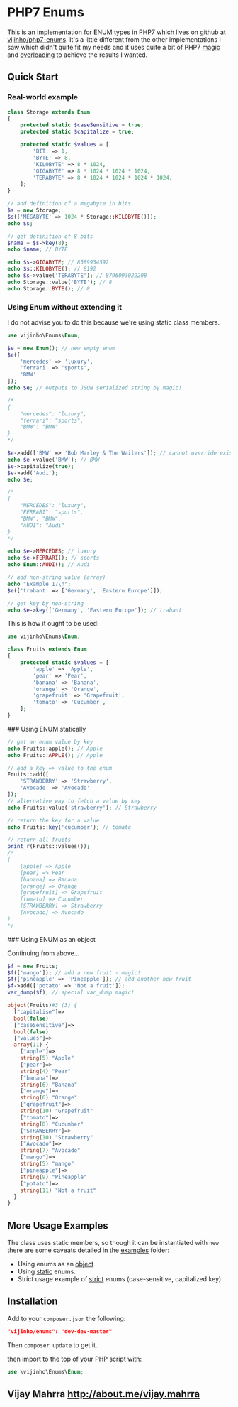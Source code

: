 # PHP7 Enums

This is an implementation for ENUM types in PHP7 which lives on github at [vijinho/php7-enums](https://github.com/vijinho/php7-enums). It's a little different from the other implementations I saw which didn't quite fit my needs and it uses quite a bit of PHP7 [magic](http://php.net/manual/en/language.oop5.magic.php) and [overloading](http://php.net/manual/en/language.oop5.overloading.php) to achieve the results I wanted.

## Quick Start

### Real-world example

```php
class Storage extends Enum
{
    protected static $caseSensitive = true;
    protected static $capitalize = true;

    protected static $values = [
        'BIT' => 1,
        'BYTE' => 8,
        'KILOBYTE' => 8 * 1024,
        'GIGABYTE' => 8 * 1024 * 1024 * 1024,
        'TERABYTE' => 8 * 1024 * 1024 * 1024 * 1024,
    ];
}

// add definition of a megabyte in bits
$s = new Storage;
$s(['MEGABYTE' => 1024 * Storage::KILOBYTE()]);
echo $s;

// get definition of 8 bits
$name = $s->key(8);
echo $name; // BYTE

echo $s->GIGABYTE; // 8589934592
echo $s::KILOBYTE(); // 8192
echo $s->value('TERABYTE'); // 8796093022208
echo Storage::value('BYTE'); // 8
echo Storage::BYTE(); // 8
```

### Using Enum without extending it

I do not advise you to do this because we're using static class members.

```php
use vijinho\Enums\Enum;

$e = new Enum(); // new empty enum
$e([
    'mercedes' => 'luxury',
    'ferrari' => 'sports',
    'BMW'
]);
echo $e; // outputs to JSON serialized string by magic!

/*
{
    "mercedes": "luxury",
    "ferrari": "sports",
    "BMW": "BMW"
}
*/

$e->add(['BMW' => 'Bob Marley & The Wailers']); // cannot override existing value
echo $e->value('BMW'); // BMW
$e->capitalize(true);
$e->add('Audi');
echo $e;

/*
{
    "MERCEDES": "luxury",
    "FERRARI": "sports",
    "BMW": "BMW",
    "AUDI": "Audi"
}
*/

echo $e->MERCEDES; // luxury
echo $e->FERRARI(); // sports
echo Enum::AUDI(); // Audi

// add non-string value (array)
echo "Example 17\n";
$e(['trabant' => ['Germany', 'Eastern Europe']]);

// get key by non-string
echo $e->key(['Germany', 'Eastern Europe']); // trabant

```

This is how it ought to be used:

```php
use vijinho\Enums\Enum;

class Fruits extends Enum
{
    protected static $values = [
        'apple' => 'Apple',
        'pear' => 'Pear',
        'banana' => 'Banana',
        'orange' => 'Orange',
        'grapefruit' => 'Grapefruit',
        'tomato' => 'Cucumber',
    ];
}
```

### Using ENUM statically

```php
// get an enum value by key
echo Fruits::apple(); // Apple
echo Fruits::APPLE(); // Apple

// add a key => value to the enum
Fruits::add([
	'STRAWBERRY' => 'Strawberry',
    'Avocado' => 'Avocado'
]);
// alternative way to fetch a value by key
echo Fruits::value('strawberry'); // Strawberry

// return the key for a value
echo Fruits::key('cucumber'); // tomato

// return all fruits
print_r(Fruits::values());
/*
(
    [apple] => Apple
    [pear] => Pear
    [banana] => Banana
    [orange] => Orange
    [grapefruit] => Grapefruit
    [tomato] => Cucumber
    [STRAWBERRY] => Strawberry
    [Avocado] => Avocado
)
*/
```

### Using ENUM as an object

Continuing from above...

```php
$f = new Fruits;
$f(['mango']); // add a new fruit - magic!
$f(['pineapple' => 'Pineapple']); // add another new fruit
$f->add(['potato' => 'Not a fruit']);
var_dump($f); // special var_dump magic!

object(Fruits)#3 (3) {
  ["capitalise"]=>
  bool(false)
  ["caseSensitive"]=>
  bool(false)
  ["values"]=>
  array(11) {
    ["apple"]=>
    string(5) "Apple"
    ["pear"]=>
    string(4) "Pear"
    ["banana"]=>
    string(6) "Banana"
    ["orange"]=>
    string(6) "Orange"
    ["grapefruit"]=>
    string(10) "Grapefruit"
    ["tomato"]=>
    string(8) "Cucumber"
    ["STRAWBERRY"]=>
    string(10) "Strawberry"
    ["Avocado"]=>
    string(7) "Avocado"
    ["mango"]=>
    string(5) "mango"
    ["pineapple"]=>
    string(9) "Pineapple"
    ["potato"]=>
    string(11) "Not a fruit"
  }
}
```

## More Usage Examples

The class uses static members, so though it can be instantiated with `new` there are some caveats detailed in the [examples](examples) folder:

- Using enums as an [object](examples/object.php)
- Using [static](examples/static.php) enums.
- Strict usage example of [strict](examples/strict.php) enums (case-sensitive, capitalized key)

## Installation

Add to your `composer.json` the following:

```json
"vijinho/enums": "dev-dev-master"
```
Then `composer update` to get it.

then import to the top of your PHP script with:

```php
use \vijinho\Enums\Enum;
```

Vijay Mahrra
http://about.me/vijay.mahrra
----
